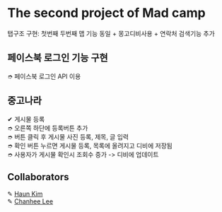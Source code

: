 # The second project of Mad camp
탭구조 구현: 첫번째 두번째 맵 기능 동일 + 몽고디비사용 + 연락처 검색기능 추가

## 페이스북 로그인 기능 구현
  &#10158; 페이스북 로그인 API 이용
  
  
## 중고나라

&#10004; 게시물 등록<br>
  &#10158; 오른쪽 하단에 등록버튼 추가 <br>
  &#10158; 버튼 클릭 후 게시물 사진 등록, 제목, 글 입력 <br>
  &#10158; 확인 버튼 누르면 게시물 등록, 목록에 올려지고 디비에 저장됨 <br>
  &#10158; 사용자가 게시물 확인시 조회수 증가 -> 디비에 업데이트<br>


## Collaborators
&#9998; [Haun Kim](https://github.com/Haun1206) <br>
&#9998; [Chanhee Lee](https://github.com/chanhee015) <br>
